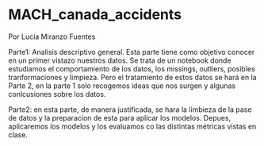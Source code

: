 # MACH_canada_accidents

Por Lucía Miranzo Fuentes

Parte1: Analisis descriptivo general. Esta parte tiene como objetivo conocer en un primer vistazo nuestros datos. Se trata de un notebook donde estudiamos el comportamiento de los datos, los missings, outliers, posibles tranformaciones y limpieza. Pero el tratamiento de estos datos se hará en la Parte 2, en la parte 1 solo recogemos ideas que nos surgen y algunas conlcusiones sobre los datos.

Parte2: en esta parte, de manera justificada, se hara la limbieza de la pase de datos y la preparacion de esta para aplicar los modelos. Depues, aplicaremos los modelos y los evaluamos co las distintas métricas vistas en clase.
